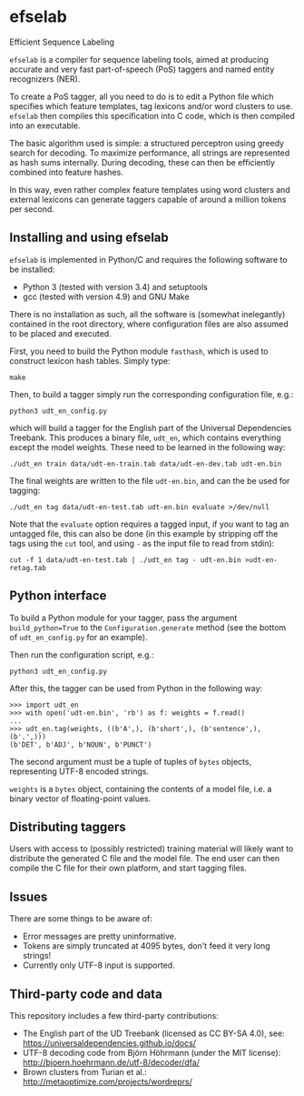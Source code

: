 # efselab
Efficient Sequence Labeling

`efselab` is a compiler for sequence labeling tools,
aimed at producing accurate and very fast part-of-speech (PoS) taggers and
named entity recognizers (NER).

To create a PoS tagger, all you need to do is to edit a Python file which
specifies which feature templates, tag lexicons and/or word clusters to use.
`efselab` then compiles this specification into C code, which is then compiled
into an executable.

The basic algorithm used is simple: a structured perceptron using greedy
search for decoding. To maximize performance, all strings are represented as
hash sums internally. During decoding, these can then be efficiently combined
into feature hashes.

In this way, even rather complex feature templates using word clusters and
external lexicons can generate taggers capable of around a million tokens per
second.

## Installing and using efselab

`efselab` is implemented in Python/C and requires the following software to be
installed:

 * Python 3 (tested with version 3.4) and setuptools
 * gcc (tested with version 4.9) and GNU Make

There is no installation as such, all the software is (somewhat inelegantly)
contained in the root directory, where configuration files are also assumed to
be placed and executed.

First, you need to build the Python module `fasthash`, which is used to
construct lexicon hash tables. Simply type:

    make

Then, to build a tagger simply run the corresponding configuration file, e.g.:

    python3 udt_en_config.py

which will build a tagger for the English part of the Universal Dependencies
Treebank. This produces a binary file, `udt_en`, which contains everything 
except the model weights. These need to be learned in the following way:

    ./udt_en train data/udt-en-train.tab data/udt-en-dev.tab udt-en.bin

The final weights are written to the file `udt-en.bin`, and can the be used
for tagging:

    ./udt_en tag data/udt-en-test.tab udt-en.bin evaluate >/dev/null

Note that the `evaluate` option requires a tagged input, if you want to tag an
untagged file, this can also be done (in this example by stripping off the
tags using the `cut` tool, and using `-` as the input file to read from stdin):

    cut -f 1 data/udt-en-test.tab | ./udt_en tag - udt-en.bin >udt-en-retag.tab

## Python interface

To build a Python module for your tagger, pass the argument
`build_python=True` to the `Configuration.generate` method (see the bottom
of `udt_en_config.py` for an example).

Then run the configuration script, e.g.:

    python3 udt_en_config.py

After this, the tagger can be used from Python in the following way:

    >>> import udt_en
    >>> with open('udt-en.bin', 'rb') as f: weights = f.read()
    ...
    >>> udt_en.tag(weights, ((b'A',), (b'short',), (b'sentence',), (b'.',)))
    (b'DET', b'ADJ', b'NOUN', b'PUNCT')

The second argument must be a tuple of tuples of `bytes` objects, representing
UTF-8 encoded strings.

`weights` is a `bytes` object, containing the contents of a model
file, i.e. a binary vector of floating-point values.

## Distributing taggers

Users with access to (possibly restricted) training material will likely want
to distribute the generated C file and the model file. The end user can then
compile the C file for their own platform, and start tagging files.

## Issues

There are some things to be aware of:

 * Error messages are pretty uninformative.
 * Tokens are simply truncated at 4095 bytes, don't feed it very long strings!
 * Currently only UTF-8 input is supported.

## Third-party code and data

This repository includes a few third-party contributions:

 * The English part of the UD Treebank (licensed as CC BY-SA 4.0), see:
   https://universaldependencies.github.io/docs/
 * UTF-8 decoding code from Björn Höhrmann (under the MIT license):
   http://bjoern.hoehrmann.de/utf-8/decoder/dfa/
 * Brown clusters from Turian et al.:
   http://metaoptimize.com/projects/wordreprs/

